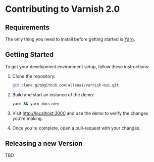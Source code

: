 # Contributing to Varnish 2.0

## Requirements

The only thing you need to install before getting started is [Yarn](https://yarnpkg.com/lang/en/docs/install/#mac-stable).

## Getting Started

To get your development environment setup, follow these instructions:

1. Clone the repository:

   ```bash
   git clone git@github.com:allenai/varnish-mui.git
   ```

2. Build and start an instance of the demo:

   ```sh
   yarn && yarn docs:dev
   ```

3. Visit [http://localhost:3000](http://localhost:3000/material-ui/varnish) and use the demo to
   verify the changes you're making.

4. Once you're complete, open a pull-request with your changes.

## Releasing a new Version

TBD
